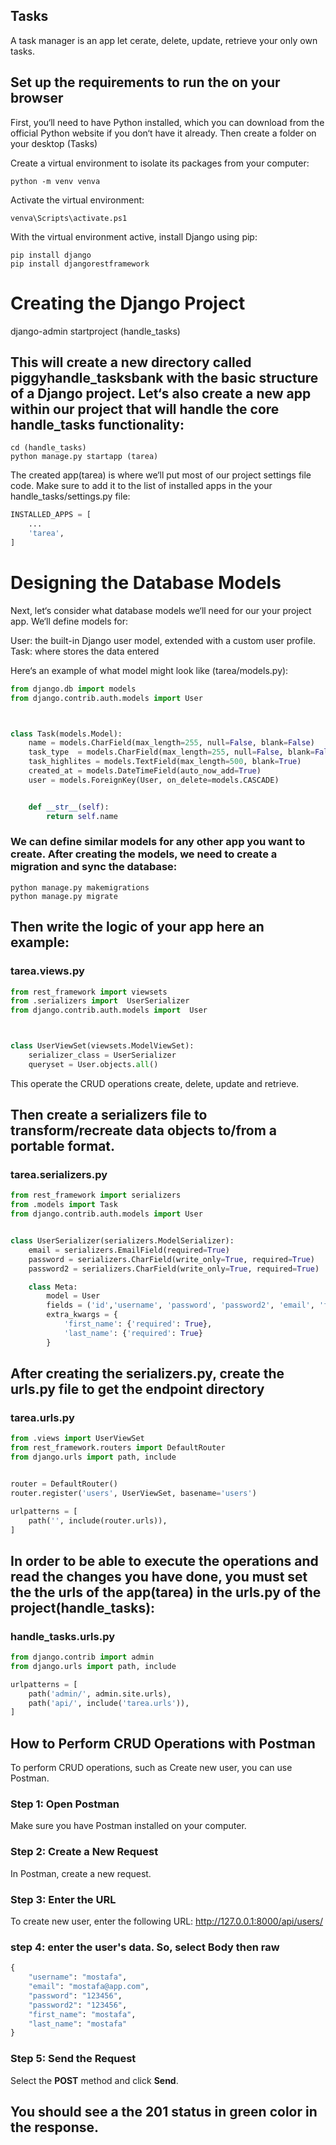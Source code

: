 ## Tasks

A task manager is an app let cerate, delete, update, retrieve your only own tasks.



## Set up the requirements to run the on your browser

First, you‘ll need to have Python installed, which you can download from the official Python website if you don‘t have it already. Then create a folder on your desktop (Tasks)

Create a virtual environment to isolate its packages from your computer:

```terminal(powershell)
python -m venv venva
```

Activate the virtual environment:

```terminal(powershell)
venva\Scripts\activate.ps1
```

With the virtual environment active, install Django using pip:

```terminal(powershell)
pip install django
pip install djangorestframework
```

# Creating the Django Project

django-admin startproject (handle_tasks)

## This will create a new directory called piggyhandle_tasksbank with the basic structure of a Django project. Let‘s also create a new app within our project that will handle the core handle_tasks functionality:

```terminal(powershell)
cd (handle_tasks)
python manage.py startapp (tarea)
```

The created app(tarea) is where we‘ll put most of our project settings file code. Make sure to add it to the list of installed apps in the your handle_tasks/settings.py file:

```python
INSTALLED_APPS = [
    ...
    'tarea',
]
```

# Designing the Database Models

Next, let‘s consider what database models we‘ll need for our your project app. We‘ll define models for:

User: the built-in Django user model, extended with a custom user profile.
Task: where stores the data entered

Here‘s an example of what model might look like (tarea/models.py):

```python 
from django.db import models
from django.contrib.auth.models import User



class Task(models.Model):
    name = models.CharField(max_length=255, null=False, blank=False)
    task_type  = models.CharField(max_length=255, null=False, blank=False)
    task_highlites = models.TextField(max_length=500, blank=True)
    created_at = models.DateTimeField(auto_now_add=True)
    user = models.ForeignKey(User, on_delete=models.CASCADE)


    def __str__(self):
        return self.name
```


### We can define similar models for any other app you want to create.  After creating the models, we need to create a migration and sync the database:

```terminal(powershell)
python manage.py makemigrations 
python manage.py migrate
```


## Then write the logic of your app here an example:

### tarea.views.py

```python 
from rest_framework import viewsets
from .serializers import  UserSerializer
from django.contrib.auth.models import  User



class UserViewSet(viewsets.ModelViewSet):
    serializer_class = UserSerializer
    queryset = User.objects.all()

```

This operate the CRUD operations create, delete, update and retrieve.


## Then create a serializers file to transform/recreate data objects to/from a portable format.

### tarea.serializers.py 


```python
from rest_framework import serializers
from .models import Task
from django.contrib.auth.models import User


class UserSerializer(serializers.ModelSerializer):
    email = serializers.EmailField(required=True)
    password = serializers.CharField(write_only=True, required=True)
    password2 = serializers.CharField(write_only=True, required=True)

    class Meta:
        model = User
        fields = ('id','username', 'password', 'password2', 'email', 'first_name', 'last_name')
        extra_kwargs = {
            'first_name': {'required': True},
            'last_name': {'required': True}
        }

```

## After creating the serializers.py, create the urls.py file to get the endpoint directory 

### tarea.urls.py

```python
from .views import UserViewSet
from rest_framework.routers import DefaultRouter
from django.urls import path, include


router = DefaultRouter()
router.register('users', UserViewSet, basename='users')

urlpatterns = [
    path('', include(router.urls)),
]
```

## In order to be able to execute the operations and read the changes you have done, you must set the the urls of the app(tarea) in the urls.py of the project(handle_tasks):

### handle_tasks.urls.py

```python
from django.contrib import admin
from django.urls import path, include

urlpatterns = [
    path('admin/', admin.site.urls),
    path('api/', include('tarea.urls')),
]
```

## How to Perform CRUD Operations with Postman

To perform CRUD operations, such as Create new user, you can use Postman. 

### Step 1: Open Postman

Make sure you have Postman installed on your computer.

### Step 2: Create a New Request

In Postman, create a new request.

### Step 3: Enter the URL

To create new user, enter the following URL: http://127.0.0.1:8000/api/users/

### step 4: enter the user's data. So, select Body then raw

```python
{
    "username": "mostafa",
    "email": "mostafa@app.com",
    "password": "123456",
    "password2": "123456",
    "first_name": "mostafa",
    "last_name": "mostafa"
}
```

### Step 5: Send the Request

Select the **POST** method and click **Send**.

You should see a the 201 status in green color in the response.
---
